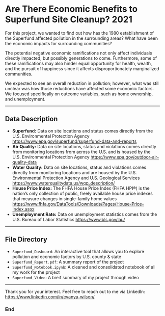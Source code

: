# Are There Economic Benefits to Superfund Site Cleanup? 2021

For this project, we wanted to find out how has the 1980 establishment of the Superfund affected pollution in the surrounding areas? What have been the economic impacts for surrounding communities? 

The potential negative economic ramifications not only affect individuals directly impacted, but possibly generations to come. Furthermore, some of these ramifications may also hinder equal opportunity for health, wealth, and the pursuit of happiness since it affects disproportionately marginalized communities. 

We expected to see an overall reduction in pollution; however, what was still unclear was how those reductions have affected some economic factors. We focused specifically on outcome variables, such as home ownership, and unemployment. 

----------

## Data Description
- **Superfund:** Data on site locations and status comes directly from the U.S. Environmental Protection Agency https://www.epa.gov/superfund/superfund-data-and-reports
- **Air Quality:** Data on site locations, status and violations comes directly from monitoring locations from across the U.S. and is housed by the U.S. Environmental Protection Agency https://www.epa.gov/outdoor-air-quality-data
- **Water Quality:** Data on site locations, status and violations comes directly from monitoring locations and are housed by the U.S. Environmental Protection Agency and U.S. Geological Services https://www.waterqualitydata.us/wqp_description/
- **House Price Index:** The FHFA House Price Index (FHFA HPI®) is the nation’s only collection of public, freely available house price indexes that measure changes in single-family home values https://www.fhfa.gov/DataTools/Downloads/Pages/House-Price-Index.aspx
- **Unemployment Rate:** Data on unemployment statistics comes from the U.S. Bureau of Labor Statistics https://www.bls.gov/lau/

----------

## File Directory
- `Superfund_Dasboard`: An interactive tool that allows you to explore pollution and economic factors by U.S. county & state
- `Superfund_Report.pdf`: A summary report of the project
- `Superfund_Notebook.ipynb`: A cleaned and consolidated notebook of all my work for the project
- `Superfund_Video`: A breif summary of my project through video

----------

Thank you for your interest. Feel free to reach out to me via LinkedIn: https://www.linkedin.com/in/evanya-wilson/

### End
